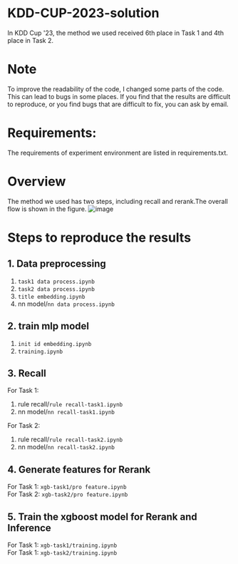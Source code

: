 # KDD-CUP-2023-solution
In KDD Cup '23, the method we used received 6th place in Task 1 and 4th place in Task 2.
# Note
To improve the readability of the code, I changed some parts of the code. This can lead to bugs in some places. If you find that the results are difficult to reproduce, or you find bugs that are difficult to fix, you can ask by email.
# Requirements:
The requirements of experiment environment are listed in requirements.txt.
# Overview
The method we used has two steps, including recall and rerank.The overall flow is shown in the figure.
![image](https://github.com/karrich/KDD-CUP-2023-solution/assets/57396778/8c65c963-9673-4725-b1df-d7114b1716ae)
# Steps to reproduce the results
## 1. Data preprocessing
1. `task1 data process.ipynb`  
2. `task2 data process.ipynb`  
3. `title embedding.ipynb`  
4. nn model/`nn data process.ipynb`  
## 2. train mlp model
1. `init id embedding.ipynb`  
2. `training.ipynb` 
## 3. Recall
For Task 1:  
1. rule recall/`rule recall-task1.ipynb`    
2. nn model/`nn recall-task1.ipynb`  
    
For Task 2:  
1. rule recall/`rule recall-task2.ipynb`  
2. nn model/`nn recall-task2.ipynb`
## 4. Generate features for Rerank
For Task 1: `xgb-task1/pro feature.ipynb`  
For Task 2: `xgb-task2/pro feature.ipynb`
## 5. Train the xgboost model for Rerank and Inference
For Task 1: `xgb-task1/training.ipynb`  
For Task 1: `xgb-task2/training.ipynb`


